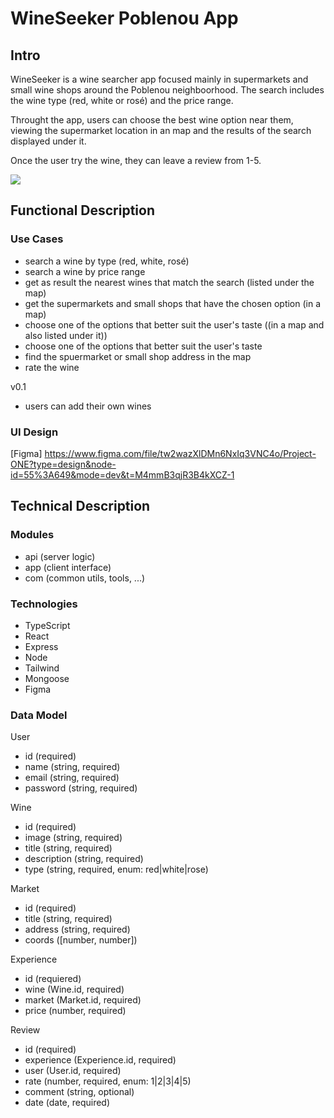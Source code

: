 # WineSeeker Poblenou App

## Intro

WineSeeker is a wine searcher app focused mainly in supermarkets and small wine shops around the Poblenou neighboorhood. The search includes the wine type (red, white or rosé) and the price range. 

Throught the app, users can choose the best wine option near them, viewing the supermarket location in an map and the results of the search displayed under it. 

Once the user try the wine, they can leave a review from 1-5. 

![](https://media.giphy.com/media/v1.Y2lkPTc5MGI3NjExNTk1ejVheDhibXFzb29tZnVub3gwN3Q3d25pZ240YW03OHVjamNhbSZlcD12MV9naWZzX3NlYXJjaCZjdD1n/XukORs5yMW0Ao/giphy.gif)

## Functional Description

### Use Cases

- search a wine by type (red, white, rosé) 
- search a wine by price range
- get as result the nearest wines that match the search (listed under the map)
- get the supermarkets and small shops that have the chosen option (in a map)
- choose one of the options that better suit the user's taste ((in a map and also listed under it))
- choose one of the options that better suit the user's taste
- find the spuermarket or small shop address in the map 
- rate the wine

v0.1
- users can add their own wines


### UI Design

[Figma] https://www.figma.com/file/tw2wazXlDMn6NxIq3VNC4o/Project-ONE?type=design&node-id=55%3A649&mode=dev&t=M4mmB3qjR3B4kXCZ-1

## Technical Description

### Modules

- api (server logic)
- app (client interface)
- com (common utils, tools, ...)

### Technologies

- TypeScript
- React
- Express
- Node
- Tailwind
- Mongoose
- Figma

### Data Model

User
- id (required)
- name (string, required)
- email (string, required)
- password (string, required)

Wine
- id (required)
- image (string, required)
- title (string, required)
- description (string, required)
- type (string, required, enum: red|white|rose)

Market
- id (required)
- title (string, required)
- address (string, required)
- coords ([number, number])

Experience
- id (requiered)
- wine (Wine.id, required)
- market (Market.id, required)
- price (number, required)

Review
- id (required)
- experience (Experience.id, required)
- user (User.id, required)
- rate (number, required, enum: 1|2|3|4|5)
- comment (string, optional)
- date (date, required)



